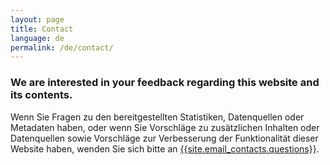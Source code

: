 ```yaml
---
layout: page
title: Contact
language: de
permalink: /de/contact/
---
```

### We are interested in your feedback regarding this website and its contents.

Wenn Sie Fragen zu den bereitgestellten Statistiken, Datenquellen oder Metadaten haben, oder wenn Sie Vorschläge zu zusätzlichen Inhalten oder Datenquellen sowie Vorschläge zur Verbesserung der Funktionalität dieser Website haben, wenden Sie sich bitte an <a href="mailto:{{site.email_contacts.questions}}">{{site.email_contacts.questions}}</a>.
